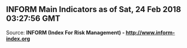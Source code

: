## INFORM Main Indicators as of Sat, 24 Feb 2018 03:27:56 GMT

Source: **INFORM (Index For Risk Management) - http://www.inform-index.org**